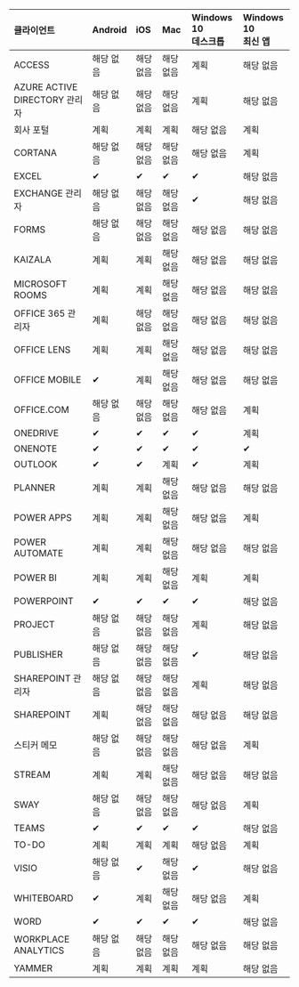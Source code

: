 <!-- This file is generated automatically. Changes made to this file will be overwritten.-->
|클라이언트|Android|iOS|Mac|Windows 10<br>데스크톱|Windows 10<br>최신 앱|
|:-|:-|:-|:-|:-|:-|
|ACCESS|해당 없음|해당 없음|해당 없음|계획|해당 없음|
|AZURE ACTIVE DIRECTORY 관리자|해당 없음|해당 없음|해당 없음|계획|해당 없음|
|회사 포털|계획|계획|계획|해당 없음|계획|
|CORTANA|해당 없음|해당 없음|해당 없음|해당 없음|계획|
|EXCEL|✔|✔|✔|✔|해당 없음|
|EXCHANGE 관리자|해당 없음|해당 없음|해당 없음|✔|해당 없음|
|FORMS|해당 없음|해당 없음|해당 없음|해당 없음|해당 없음|
|KAIZALA|계획|계획|해당 없음|해당 없음|해당 없음|
|MICROSOFT ROOMS|계획|계획|해당 없음|해당 없음|해당 없음|
|OFFICE 365 관리자|계획|해당 없음|해당 없음|해당 없음|해당 없음|
|OFFICE LENS|계획|계획|해당 없음|해당 없음|해당 없음|
|OFFICE MOBILE|✔|계획|해당 없음|해당 없음|해당 없음|
|OFFICE.COM|해당 없음|해당 없음|해당 없음|해당 없음|계획|
|ONEDRIVE|✔|✔|✔|✔|계획|
|ONENOTE|✔|✔|✔|✔|✔|
|OUTLOOK|✔|✔|계획|✔|계획|
|PLANNER|계획|계획|해당 없음|해당 없음|해당 없음|
|POWER APPS|계획|계획|해당 없음|해당 없음|계획|
|POWER AUTOMATE|계획|계획|해당 없음|해당 없음|해당 없음|
|POWER BI|계획|계획|해당 없음|계획|계획|
|POWERPOINT|✔|✔|✔|✔|해당 없음|
|PROJECT|해당 없음|해당 없음|해당 없음|계획|해당 없음|
|PUBLISHER|해당 없음|해당 없음|해당 없음|✔|해당 없음|
|SHAREPOINT 관리자|해당 없음|해당 없음|해당 없음|계획|해당 없음|
|SHAREPOINT|계획|해당 없음|해당 없음|해당 없음|해당 없음|
|스티커 메모|해당 없음|해당 없음|해당 없음|해당 없음|계획|
|STREAM|계획|계획|해당 없음|해당 없음|해당 없음|
|SWAY|해당 없음|해당 없음|해당 없음|해당 없음|계획|
|TEAMS|✔|✔|✔|✔|해당 없음|
|TO-DO|계획|계획|계획|해당 없음|계획|
|VISIO|해당 없음|✔|해당 없음|✔|해당 없음|
|WHITEBOARD|✔|계획|해당 없음|해당 없음|계획|
|WORD|✔|✔|✔|✔|해당 없음|
|WORKPLACE ANALYTICS|해당 없음|해당 없음|해당 없음|해당 없음|해당 없음|
|YAMMER|계획|계획|계획|계획|해당 없음|
